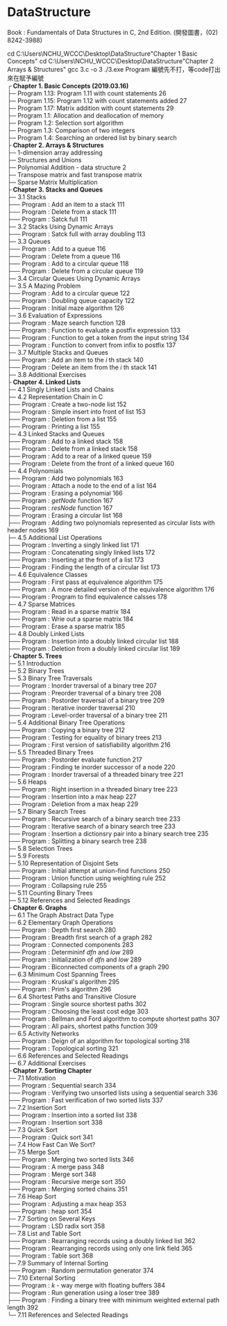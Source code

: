 # DataStructure
Book : Fundamentals of Data Structures in C, 2nd Edition. (開發圖書，(02) 8242-3988)

 cd C:\Users\NCHU_WCCC\Desktop\DataStructure\"Chapter 1 Basic Concepts"
 cd C:\Users\NCHU_WCCC\Desktop\DataStructure\"Chapter 2 Arrays & Structures"
 gcc 3.c -o 3
 ./3.exe
Program 編號先不打，等code打出來在賦予編號<br />
┌<b> Chapter 1. Basic Concepts (2019.03.16)</b><br />
├─ Program 1.13: Program 1.11 with count statements   26<br />
├─ Program 1.15: Program 1.12 with count statements added   27<br />
├─ Program 1.17: Matrix addition with count statements   29<br />
├─ Program 1.1: Allocation and deallocation of memory<br />
├─ Program 1.2: Selection sort algorithm<br />
├─ Program 1.3: Comparison of two integers<br />
├─ Program 1.4: Searching an ordered list by binary search<br />
├<b> Chapter 2. Arrays & Structures</b><br />
├─ 1-dimension array addressing<br />
├─ Structures and Unions<br />
├─ Polynomial Addition - data structure 2<br />
├─ Transpose matrix and fast transpose matrix<br />
├─ Sparse Matrix Multiplication<br />
├<b> Chapter 3. Stacks and Queues</b><br />
├─ 3.1 Stacks<br />
├── Program : Add an item to a stack 111<br />
├── Program : Delete from a stack 111<br />
├── Program : Satck full 111<br />
├─ 3.2 Stacks Using Dynamic Arrays<br />
├── Program : Satck full with array doubling 113<br />
├─ 3.3 Queues<br />
├── Program : Add to a queue 116<br />
├── Program : Delete from a queue 116<br />
├── Program : Add to a circular queue 118<br />
├── Program : Delete from a circular queue 119<br />
├─ 3.4 Circular Queues Using Dynamic Arrays<br />
├─ 3.5 A Mazing Problem<br />
├── Program : Add to a circular queue 122<br />
├── Program : Doubling queue capacity 122<br />
├── Program : Initial maze algorithm 126<br />
├─ 3.6 Evaluation of Expressions<br />
├── Program : Maze search function 128<br />
├── Program : Function to evaluate a postfix expression 133<br />
├── Program : Function to get a token from the input string 134<br />
├── Program : Function to convert from infix to postfix 137<br />
├─ 3.7 Multiple Stacks and Queues<br />
├── Program : Add an item to the _i_ th stack 140<br />
├── Program : Delete an item from the _i_ th stack 141<br />
├─ 3.8 Additional Exercises<br />
├<b> Chapter 4. Linked Lists</b><br />
├─ 4.1 Singly Linked Lists and Chains<br />
├─ 4.2 Representation Chain in C<br />
├── Program : Create a two-node list 152<br />
├── Program : Simple insert into front of list 153<br />
├── Program : Deletion from a list 155<br />
├── Program : Printing a list 155<br />
├─ 4.3 Linked Stacks and Queues<br />
├── Program : Add to a linked stack 158<br />
├── Program : Delete from a linked stack 158<br />
├── Program : Add to a rear of a linked queue 159<br />
├── Program : Delete from the front of a linked queue 160<br />
├─ 4.4 Polynomials<br />
├── Program : Add two polynomials 163<br />
├── Program : Attach a node to the end of a list 164<br />
├── Program : Erasing a polynomial 166<br />
├── Program : _getNode_ function 167<br />
├── Program : _resNode_ function 167<br />
├── Program : Erasing a circular list 168<br />
├── Program : Adding two polynomials represented as circular lists with header nodes 169<br />
├─ 4.5 Additional List Operations<br />
├── Program : Inverting a singly linked list 171<br />
├── Program : Concatenating singly linked lists 172<br />
├── Program : Inserting at the front of a list 173<br />
├── Program : Finding the length of a circular list 173<br />
├─ 4.6 Equivalence Classes<br />
├── Program : First pass at equivalence algorithm 175<br />
├── Program : A more detailed version of the equivalence algorithm 176<br />
├── Program : Program to find equivalence calsses 178<br />
├─ 4.7 Sparse Matrices<br />
├── Program : Read in a sparse matrix 184<br />
├── Program : Wrie out a sparse matrix 184<br />
├── Program : Erase a sparse matrix 185<br />
├─ 4.8 Doubly Linked Lists <br />
├── Program : Insertion into a doubly linked circular list 188<br />
├── Program : Deletion from a doubly linked circular list 189<br />
├<b> Chapter 5. Trees</b><br />
├─ 5.1 Introduction<br />
├─ 5.2 Binary Trees<br />
├─ 5.3 Binary Tree Traversals<br />
├── Program : Inorder traversal of a binary tree 207<br />
├── Program : Preorder traversal of a binary tree 208<br />
├── Program : Postorder traversal of a binary tree 209<br />
├── Program : Iterative inorder traversal 210<br />
├── Program : Level-order traversal of a binary tree 211<br />
├─ 5.4 Additional Binary Tree Operations<br />
├── Program : Copying a binary tree 212<br />
├── Program : Testing for equality of binary trees 213<br />
├── Program : First version of satisfiability algorithm 216<br />
├─ 5.5 Threaded Binary Trees<br />
├── Program : Postorder evaluate function 217<br />
├── Program : Finding te inorder successor of a node 220<br />
├── Program : Inorder traversal of a threaded binary tree 221<br />
├─ 5.6 Heaps<br />
├── Program : Right insertion in a threaded binary tree 223<br />
├── Program : Insertion into a max heap 227<br />
├── Program : Deletion from a max heap 229<br />
├─ 5.7 Binary Search Trees<br />
├── Program : Recursive search of a binary search tree 233<br />
├── Program : Iterative search of a binary search tree 233<br />
├── Program : Insertion a dictionsry pair into a binary search tree 235<br />
├── Program : Splitting a binary search tree 238<br />
├─ 5.8 Selection Trees<br />
├─ 5.9 Forests<br />
├─ 5.10 Representation of Disjoint Sets<br />
├── Program : Initial attempt at union-find functions 250<br />
├── Program : Union function using weighting rule 252<br />
├── Program : Collapsing rule 255<br />
├─ 5.11 Counting Binary Trees<br />
├─ 5.12 References and Selected Readings<br />
├<b> Chapter 6. Graphs</b><br />
├─ 6.1 The Graph Abstract Data Type<br />
├─ 6.2 Elementary Graph Operations<br />
├── Program : Depth first search 280<br />
├── Program : Breadth first search of a graph 282<br />
├── Program : Connected components 283<br />
├── Program : Determininf _dfn_ and _low_ 289<br />
├── Program : Initialization of _dfn_ and _low_ 289<br />
├── Program : Biconnected components of a graph 290<br />
├─ 6.3 Minimum Cost Spanning Trees<br />
├── Program : Kruskal's algorithm 295<br />
├── Program : Prim's algorithm 296<br />
├─ 6.4 Shortest Paths and Transitive Closure<br />
├── Program : Single source shortest paths 302<br />
├── Program : Choosing the least cost edge 303<br />
├── Program : Bellman and Ford algorithm to compute shortest paths 307<br />
├── Program : All pairs, shortest paths function 309<br />
├─ 6.5 Activity Networks<br />
├── Program : Deign of an algorithm for topological sorting 318<br />
├── Program : Topological sorting 321<br />
├─ 6.6 References and Selected Readings<br />
├─ 6.7 Additional Exercises<br />
├<b> Chapter 7. Sorting Chapter</b><br />
├─ 7.1 Motivation<br />
├── Program : Sequential search 334<br />
├── Program : Verifying two unsorted lists using a sequential search 336<br />
├── Program : Fast verification of two sorted lists 337<br />
├─ 7.2 Insertion Sort<br />
├── Program : Insertion into a sorted list 338<br />
├── Program : Insertion sort 338<br />
├─ 7.3 Quick Sort<br />
├── Program : Quick sort 341<br />
├─ 7.4 How Fast Can We Sort?<br />
├─ 7.5 Merge Sort<br />
├── Program : Merging two sorted lists 346<br />
├── Program : A merge pass 348<br />
├── Program : Merge sort 348<br />
├── Program : Recursive merge sort 350<br />
├── Program : Merging sorted chains 351<br />
├─ 7.6 Heap Sort<br />
├── Program : Adjusting a max heap 353<br />
├── Program : heap sort 354<br />
├─ 7.7 Sorting on Several Keys<br />
├── Program : LSD radix sort 358<br />
├─ 7.8 List and Table Sort<br />
├── Program : Rearranging records using a doubly linked list 362<br />
├── Program : Rearranging records using only one link field 365<br />
├── Program : Table sort 368<br />
├─ 7.9 Summary of Internal Sorting<br />
├── Program : Random permutation generator 374<br />
├─ 7.10 External Sorting<br />
├── Program : _k_ - way merge with floating buffers 384<br />
├── Program : Run generation using a loser tree 389<br />
├── Program : Finding a binary tree with minimum weighted external path length 392<br />
└─ 7.11 References and Selected Readings<br />